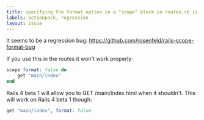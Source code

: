```yaml
---
title: specifying the format option in a "scope" block in routes.rb is being ignored in Rails 4 beta 1
labels: actionpack, regression
layout: issue
---
```


It seems to be a regression bug: https://github.com/rosenfeld/rails-scope-format-bug

If you use this in the routes it won't work properly:

``` ruby
scope format: false do
    get "main/index"
end
```

Rails 4 beta 1 will allow you to GET /main/index.html when it shouldn't. This will work on Rails 4 beta 1 though:

``` ruby
get "main/index", format: false
```

